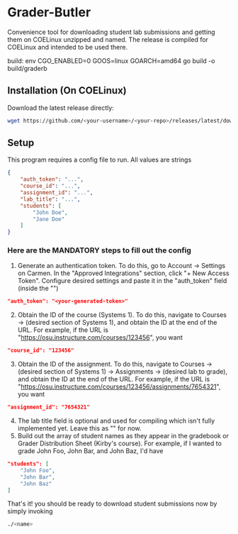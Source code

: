 # Grader-Butler
Convenience tool for downloading student lab submissions and getting them on COELinux unzipped and named. The release is compiled for COELinux and intended to be used there.

build: env CGO_ENABLED=0 GOOS=linux GOARCH=amd64 go build -o build/graderb

## Installation (On COELinux)

Download the latest release directly:

```bash
wget https://github.com/<your-username>/<your-repo>/releases/latest/download/<your-binary-or-archive>
```
## Setup

This program requires a config file to run. All values are strings

```json
{
    "auth_token": "...",
    "course_id": "...",
    "assignment_id": "...",
    "lab_title": "...",
    "students": [
        "John Doe",
        "Jane Doe"
    ]
}
```
### Here are the MANDATORY steps to fill out the config
1. Generate an authentication token. To do this, go to Account -> Settings on Carmen. In the "Approved Integrations" section, click "+ New Access Token". Configure desired settings and paste it in the "auth_token" field (inside the "")
```json
"auth_token": "<your-generated-token>"
```
2. Obtain the ID of the course (Systems 1). To do this, navigate to Courses -> (desired section of Systems 1), and obtain the ID at the end of the URL. For example, if the URL is "https://osu.instructure.com/courses/123456", you want 
```json
"course_id": "123456"
```
3. Obtain the ID of the assignment. To do this, navigate to Courses -> (desired section of Systems 1) -> Assignments -> (desired lab to grade), and obtain the ID at the end of the URL. For example, if the URL is "https://osu.instructure.com/courses/123456/assignments/7654321", you want 
```json 
"assignment_id": "7654321" 
```
4. The lab title field is optional and used for compiling which isn't fully implemented yet. Leave this as "" for now.
5. Build out the array of student names as they appear in the gradebook or Grader Distribution Sheet (Kirby's course). For example, if I wanted to grade John Foo, John Bar, and John Baz, I'd have 
```json
"students": [
    "John Foo",
    "John Bar",
    "John Baz"
]
```

That's it! you should be ready to download student submissions now by simply invoking
```bash
./<name>
```
